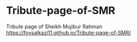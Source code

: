 # Tribute-page-of-SMR
Tribute page of Sheikh Mujibur Rahman
https://foysalkazi11.github.io/Tribute-page-of-SMR/
